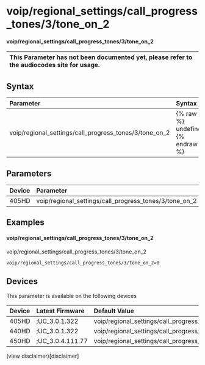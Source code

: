 ﻿---
description: voip/regional_settings/call_progress_tones/3/tone_on_2
search:
    keywords: ['voip','regional_settings','call_progress_tones','3','tone_on_2']
---

# voip/regional_settings/call_progress_tones/3/tone_on_2

#### voip/regional_settings/call_progress_tones/3/tone_on_2


| This Parameter has not been documented yet, please refer to the audiocodes site for usage.  |
| :--- |

## Syntax
| Parameter | Syntax |
| :--- | :--- |
|voip/regional_settings/call_progress_tones/3/tone_on_2 | {% raw %} undefined {% endraw %} |

## Parameters
|Device|Parameter|value|Description|
|:---|:---|:---|:---|
| 405HD | voip/regional_settings/call_progress_tones/3/tone_on_2 |  |  |

## Examples
#### voip/regional_settings/call_progress_tones/3/tone_on_2

voip/regional_settings/call_progress_tones/3/tone_on_2

```
voip/regional_settings/call_progress_tones/3/tone_on_2=0
```

## Devices
This parameter is available on the following devices

| Device | Latest Firmware | Default Value |
|:---|:---|:---|
| 405HD | ;UC_3.0.1.322 | voip/regional_settings/call_progress_tones/3/tone_on_2=0 
| 440HD | ;UC_3.0.1.322 | voip/regional_settings/call_progress_tones/3/tone_on_2=0 
| 450HD | ;UC_3.0.4.111.77 | voip/regional_settings/call_progress_tones/3/tone_on_2=0 

(view disclaimer)[disclaimer]
